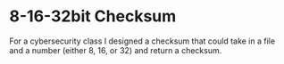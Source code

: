 # 8-16-32bit Checksum
For a cybersecurity class I designed a checksum that could take in a file and a number (either 8, 16, or 32) and return a checksum.
